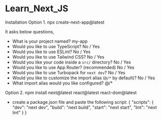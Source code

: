 # Learn_Next_JS

Installation 
Option 1. npx create-next-app@latest

It asks below questions,

- What is your project named? my-app
- Would you like to use TypeScript? No / Yes
- Would you like to use ESLint? No / Yes
- Would you like to use Tailwind CSS? No / Yes
- Would you like your code inside a `src/` directory? No / Yes
- Would you like to use App Router? (recommended) No / Yes
- Would you like to use Turbopack for `next dev`?  No / Yes
- Would you like to customize the import alias (`@/*` by default)? No / Yes
- What import alias would you like configured? @/*


Option 2. npm install next@latest react@latest react-dom@latest
- create a package.json file and paste the following script:
{
  "scripts": {
    "dev": "next dev",
    "build": "next build",
    "start": "next start",
    "lint": "next lint"
  }
}
